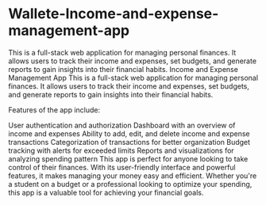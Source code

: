 # Wallete-Income-and-expense-management-app
This is a full-stack web application for managing personal finances. It allows users to track their income and expenses, set budgets, and generate reports to gain insights into their financial habits.
Income and Expense Management App
This is a full-stack web application for managing personal finances. It allows users to track their income and expenses, set budgets, and generate reports to gain insights into their financial habits.

Features of the app include:

User authentication and authorization
Dashboard with an overview of income and expenses
Ability to add, edit, and delete income and expense transactions
Categorization of transactions for better organization
Budget tracking with alerts for exceeded limits
Reports and visualizations for analyzing spending pattern
This app is perfect for anyone looking to take control of their finances. With its user-friendly interface and powerful features, it makes managing your money easy and efficient. Whether you're a student on a budget or a professional looking to optimize your spending, this app is a valuable tool for achieving your financial goals.

